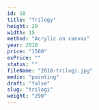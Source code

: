 ```yaml
---
id: 18
title: "Trilogy"
height: 20
width: 15
method: "Acrylic on canvas"
year: 2018
price: "1500"
exPrice: ""
status: ""
fileName: "2018-trilogi.jpg"
medie: "painting"
draft: "false"
slug: "trilogi"
weight: "290"
---
```

